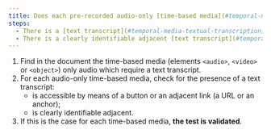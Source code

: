 ```yaml
---
title: Does each pre-recorded audio-only [time-based media](#temporal-media-type-sound-video-and-synchronize) verify, if necessary, one of these conditions (except in particular cases)?
steps:
  - There is a [text transcript](#temporal-media-textual-transcription) accessible via an [adjacent link or button](#adjacent-link-or-button).
  - There is a clearly identifiable adjacent [text transcript](#temporal-media-textual-transcription).
---
```


1. Find in the document the time-based media (elements `<audio>`, `<video>` or `<object>`) only audio which require a text transcript.
2. For each audio-only time-based media, check for the presence of a text transcript:
   - is accessible by means of a button or an adjacent link (a URL or an anchor);
   - is clearly identifiable adjacent.
3. If this is the case for each time-based media, **the test is validated**.
